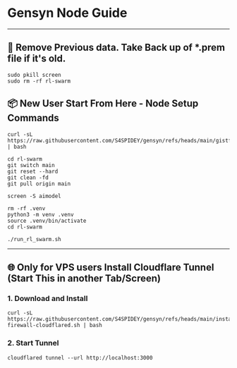 # Gensyn Node Guide


---

## 📍 Remove Previous data. Take Back up of *.prem file if it's old. 

```
sudo pkill screen
sudo rm -rf rl-swarm
```

## 📦 New User Start From Here - Node Setup Commands

```
curl -sL https://raw.githubusercontent.com/S4SPIDEY/gensyn/refs/heads/main/gistfile1.txt | bash
```
```
cd rl-swarm
git switch main
git reset --hard
git clean -fd
git pull origin main
```

```
screen -S aimodel
```

```
rm -rf .venv
python3 -m venv .venv
source .venv/bin/activate
cd rl-swarm
```

```
./run_rl_swarm.sh
```

---

## 🌐 Only for VPS users Install Cloudflare Tunnel (Start This in another Tab/Screen) 

### 1. Download and Install 
```
curl -sL https://raw.githubusercontent.com/S4SPIDEY/gensyn/refs/heads/main/install-firewall-cloudflared.sh | bash
```

### 2. Start Tunnel
```
cloudflared tunnel --url http://localhost:3000
```
